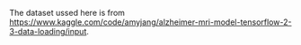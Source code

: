 The dataset ussed here is from https://www.kaggle.com/code/amyjang/alzheimer-mri-model-tensorflow-2-3-data-loading/input.
